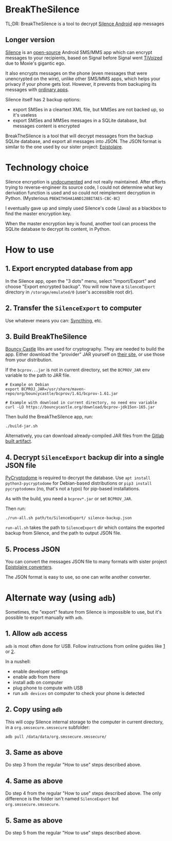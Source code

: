 # BreakTheSilence

TL;DR: BreakTheSilence is a tool to decrypt [Silence Android](https://f-droid.org/app/org.smssecure.smssecure) app messages

## Longer version

[Silence](https://silence.im/) is an [open-source](https://f-droid.org/app/org.smssecure.smssecure) Android SMS/MMS app which can encrypt
messages to your recipients, based on Signal before Signal went [TiVoized](https://whispersystems.discoursehosting.net/t/how-to-get-signal-apks-outside-of-the-google-play-store/808/20) due to Moxie's gigantic ego.

It also encrypts messages on the phone (even messages that were unencrypted on the wire), unlike other SMS/MMS apps, which helps your privacy if your phone gets lost.
However, it prevents from backuping its messages with [ordinary apps](https://f-droid.org/packages/re.indigo.epistolaire).

Silence itself has 2 backup options:
- export SMSes in a cleartext XML file, but MMSes are not backed up, so it's useless
- export SMSes and MMSes messages in a SQLite database, but messages content is encrypted

BreakTheSilence is a tool that will decrypt messages from the backup SQLite database, and export all messages into JSON.
The JSON format is similar to the one used by our sister project: [Epistolaire](https://gitlab.com/hydrargyrum/epistolaire).

# Technology choice

Silence encryption is [undocumented](https://git.silence.dev/Silence/Silence-Android/-/issues/783) and not really maintained.
After efforts trying to reverse-engineer its source code, I could not determine what key derivation function is used and so could not reimplement decryption in Python. (Mysterious `PBEWITHSHA1AND128BITAES-CBC-BC`)

I eventually gave up and simply used Silence's code (Java) as a blackbox to find the master encryption key.

When the master encryption key is found, another tool can process the SQLite database to decrypt its content, in Python.

# How to use
## 1. Export encrypted database from app
In the Silence app, open the "3 dots" menu, select "Import/Export" and choose "Export encrypted backup".
You will now have a `SilenceExport` directory in `/storage/emulated/0` (user's accessible root dir).

## 2. Transfer the `SilenceExport` to computer
Use whatever means you can: [Syncthing](https://f-droid.org/packages/com.nutomic.syncthingandroid), etc.

## 3. Build BreakTheSilence
[Bouncy Castle](https://bouncycastle.org/) libs are used for cryptography.
They are needed to build the app. Either download the "provider" JAR yourself on [their site](https://bouncycastle.org/latest_releases.html), or use those from your distribution.

If the `bcprov...jar` is not in current directory, set the `BCPROV_JAR` env variable to the path to JAR file.

	# Example on Debian
	export BCPROJ_JAR=/usr/share/maven-repo/org/bouncycastle/bcprov/1.61/bcprov-1.61.jar

	# Example with download in current directory, no need env variable
	curl -LO https://bouncycastle.org/download/bcprov-jdk15on-165.jar

Then build the BreakTheSilence app, run:

	./build-jar.sh

Alternatively, you can download already-compiled JAR files from the [Gitlab built artifact](https://gitlab.com/hydrargyrum/breakthesilence/pipelines).

## 4. Decrypt `SilenceExport` backup dir into a single JSON file
[PyCryptodome](https://www.pycryptodome.org/) is required to decrypt the database. Use `apt install python3-pycryptodome` for Debian-based distributions or `pip3 install pycryptodomex` (no, that's not a typo) for pip-based installations.

As with the build, you need a `bcprov*.jar` or set `BCPROV_JAR`.

Then run:

	./run-all.sh path/to/SilenceExport/ silence-backup.json

`run-all.sh` takes the path to `SilenceExport` dir which contains the exported backup from Silence, and the path to output JSON file.

## 5. Process JSON
You can convert the messages JSON file to many formats with sister project [Epistolaire converters](https://gitlab.com/hydrargyrum/epistolaire/-/tree/master/converters).

The JSON format is easy to use, so one can write another converter.

# Alternate way (using `adb`)
Sometimes, the "export" feature from Silence is impossible to use, but it's possible to export manually with `adb`.

## 1. Allow `adb` access
`adb` is most often done for USB.
Follow instructions from online guides like [1](https://androidmore.com/authorize-adb-android/) or [2](https://www.howtogeek.com/129728/how-to-access-the-developer-options-menu-and-enable-usb-debugging-on-android-4.2/).

In a nushell:
- enable developer settings
- enable adb from there
- install adb on computer
- plug phone to compute with USB
- run `adb devices` on computer to check your phone is detected

## 2. Copy using `adb`
This will copy Silence internal storage to the computer in current directory, in a `org.smssecure.smssecure` subfolder:

	adb pull /data/data/org.smssecure.smssecure/

## 3. Same as above
Do step 3 from the regular "How to use" steps described above.

## 4. Same as above
Do step 4 from the regular "How to use" steps described above.
The only difference is the folder isn't named `SilenceExport` but `org.smssecure.smssecure`.

## 5. Same as above
Do step 5 from the regular "How to use" steps described above.

